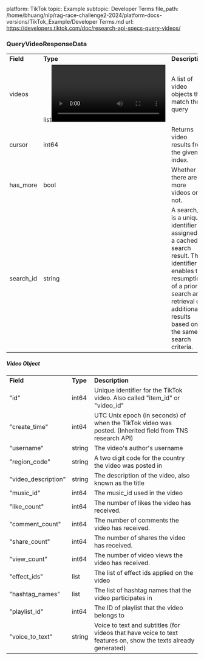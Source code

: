 platform: TikTok
topic: Example
subtopic: Developer Terms
file_path: /home/bhuang/nlp/rag-race-challenge2-2024/platform-docs-versions/TikTok_Example/Developer Terms.md
url: https://developers.tiktok.com/doc/research-api-specs-query-videos/


### QueryVideoResponseData

|     |     |     |
| --- | --- | --- |
| **Field** | **Type** | **Description** |
| videos | list<Video Object> | A list of video objects that match the query |
| cursor | int64 | Returns video results from the given index. |
| has\_more | bool | Whether there are more videos or not. |
| search\_id | string | A search\_id is a unique identifier assigned to a cached search result. This identifier enables the resumption of a prior search and retrieval of additional results based on the same search criteria. |

##### Video Object

|     |     |     |
| --- | --- | --- |
| **Field** | **Type** | **Description** |
| "id" | int64 | Unique identifier for the TikTok video. Also called "item\_id" or "video\_id" |
| "create\_time" | int64 | UTC Unix epoch (in seconds) of when the TikTok video was posted. (Inherited field from TNS research API) |
| "username" | string | The video's author's username |
| "region\_code" | string | A two digit code for the country the video was posted in |
| "video\_description" | string | The description of the video, also known as the title |
| "music\_id" | int64 | The music\_id used in the video |
| "like\_count" | int64 | The number of likes the video has received. |
| "comment\_count" | int64 | The number of comments the video has received. |
| "share\_count" | int64 | The number of shares the video has received. |
| "view\_count" | int64 | The number of video views the video has received. |
| "effect\_ids" | list<string> | The list of effect ids applied on the video |
| "hashtag\_names" | list<string> | The list of hashtag names that the video participates in |
| "playlist\_id" | int64 | The ID of playlist that the video belongs to |
| "voice\_to\_text" | string | Voice to text and subtitles (for videos that have voice to text features on, show the texts already generated) |
